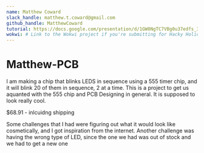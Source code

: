 ```yaml
---
name: Matthew Coward
slack_handle: matthew.t.coward@gmail.com
github_handle: MatthewCoward
tutorial: https://docs.google.com/presentation/d/1GW0NgTC7VBg0u37edfs_3OpUPnbCaQnFMc3EsVhKHl4/present?slide=id.g2dceb74664e_0_351    -- Canyon Crest Tutorial
wokwi: # Link to the Wokwi project if you're submitting for Hacky Holidays
---
```


# Matthew-PCB

I am making a chip that blinks LEDS in sequence using a 555 timer chip, and it will blink 20 of them in sequence, 2 at a time. This is a project to get us aquanted with the 555 chip and PCB Designing in general. It is supposed to look really cool.

<!-- How much is it going to cost? -->

$68.91 - inlcuidng shipping
<!-- Tell us a little bit about your design process. What were some challenges? What helped? ***Totally optional*** -->
Some challenges that I had were figuring out what it would look like cosmetically, and I got inspiration from the internet. Another challenge was having the wrong type of LED, since the one we had was out of stock and we had to get a new one
